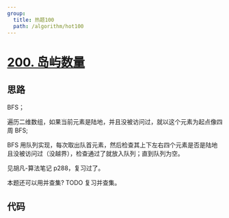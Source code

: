 ```yaml
---
group:
  title: 热题100
  path: /algorithm/hot100
---
```


# [200. 岛屿数量](https://leetcode.cn/problems/number-of-islands/?favorite=2cktkvj)

## 思路

BFS；

遍历二维数组，如果当前元素是陆地，并且没被访问过，就以这个元素为起点像四周 BFS;

BFS 用队列实现，每次取出队首元素，然后检查其上下左右四个元素是否是陆地且没被访问过（没越界），检查通过了就放入队列；直到队列为空。

见胡凡-算法笔记 p288，复习过了。

本题还可以用并查集? TODO 复习并查集。

## 代码

<code src='./index.tsx'></code>
